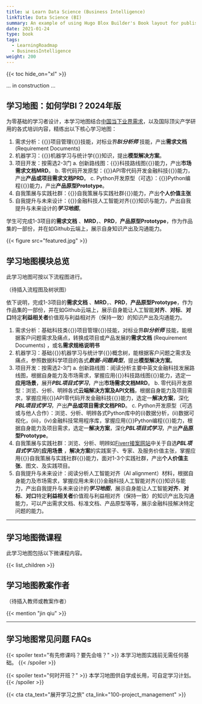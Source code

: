 ```yaml
---
title: 📊 Learn Data Science (Business Intelligence)
linkTitle: Data Science (BI)
summary: An example of using Hugo Blox Builder's Book layout for publishing online courses.
date: 2021-01-24
type: book
tags:
  - LearningRoadmap
  - BusinessIntelligence
weight: 200
---
```


{{< toc hide_on="xl" >}}

... in construction ...

## 学习地图：如何学BI？2024年版

为零基础的学习者设计，本学习地图结合[中国当下业界需求](https://www.liepin.com/zhaopin/?key=%E5%95%86%E4%B8%9A%E6%99%BA%E8%83%BD)，以及国际顶尖产学研用的各式培训内容，精练出以下核心学习地图：

1. 需求分析：{{<hl>}}项目管理{{</hl>}}技能，对标业界***BI分析师*** 技能，产出**需求文档** (Requirement Documents) 
2. 机器学习：{{<hl>}}机器学习与统计学{{</hl>}}知识，提出**模型解决方案**。
3. 项目开发：按需选2-3门
	a. 创新路线图：{{<hl>}}科技路线图{{</hl>}}能力，产出**市场需求文档MRD**。
	b. 零代码开发原型：{{<hl>}}API零代码开发金融科技{{</hl>}}能力，产出**产品或项目需求文档PRD**。
	c. Python开发原型（可选）：{{<hl>}}Python编程{{</hl>}}能力，产出**产品原型Prototype**。
4. 自我策展与实践社群：{{<hl>}}自我策展与实践社群{{</hl>}}能力，产出**个人价值主张**
5. 自我提升与未来设计：{{<hl>}}金融科技人工智能对齐{{</hl>}}知识与能力，产出自我提升与未来设计的***学习地图***。

学生可完成1-3项目的**需求文档** 、**MRD**，、**PRD**，**产品原型Prototype**，作为作品集的一部份，并在如Github云端上，展示自身知识产出及沟通能力。

{{< figure src="featured.jpg" >}}


## 学习地图模块总览

此学习地图可按以下流程图进行。

（待插入流程图及树状图）

依下说明，完成1-3项目的**需求文档** 、**MRD**，、**PRD**，**产品原型Prototype**，作为作品集的一部份，并在如Github云端上，展示自身能让人工智能**对齐**、**对标**、**对口**特定**利益相关者**价值观与利益相对齐（保持一致）的知识产出及沟通能力。

1. 需求分析：基础科技类{{<hl>}}项目管理{{</hl>}}技能，对标业界***BI分析师*** 技能，能根据客户问题需求及痛点，转换成项目或产品发展的**需求文档** (Requirement Documents) ，或名**需求规格说明书**
2. 机器学习：基础{{<hl>}}机器学习与统计学{{</hl>}}概念树，能根据客户问题之需求及痛点，参照数据科学项目的各式***数据-问题典型***，提出**模型解决方案**。
3. 项目开发：按需选2-3门
	a. 创新路线图：阅读分析主要中英文金融科技发展路线图，根据自身能力及市场需求，掌握应用{{<hl>}}科技路线图{{</hl>}}能力，选定一**应用场景**，展开***PBL项目式学习***，产出**市场需求文档MRD**。
	b. 零代码开发原型：浏览、分析、明辨各式**云端解决方案及API文档**，根据自身能力及项目需求，掌握应用{{<hl>}}API零代码开发金融科技{{</hl>}}能力，选定一**解决方案**，深化***PBL项目式学习***，产出**产品或项目需求文档PRD**。
	c. Python开发原型（可选或与他人合作）：浏览、分析、明辨各式Python库中的(i)数据分析，(ii)数据可视化，(iii)，(iv)金融科技常用程序库，掌握应用{{<hl>}}Python编程{{</hl>}}能力，根据自身能力及项目需求，选定一**解决方案**，深化***PBL项目式学习***，产出**产品原型Prototype**。
4. 自我策展与实践社群：浏览、分析、明辨如[Fiverr接案网站](https://www.fiverr.com/)中关于自选***PBL项目式学习***的**应用场景** ，**解决方案**的实践案子、专家、及服务价值主张，掌握应用{{<hl>}}自我策展与实践社群{{</hl>}}能力，面对1-3个实践社群，产出**个人价值主张**、图文、及实践项目。
5. 自我提升与未来设计：阅读分析人工智能对齐（AI alignment）材料，根据自身能力及市场需求，掌握应用未来{{<hl>}}金融科技人工智能对齐{{</hl>}}知识与能力，产出自我提升与未来设计的***学习地图***，展示自身能让人工智能**对齐**、**对标**、**对口**特定**利益相关者**价值观与利益相对齐（保持一致）的知识产出及沟通能力，可以产出需求文档、标准文档、产品原型等等，展示金融科技解决特定问题的能力。

-----

##  学习地图微课程

此学习地图包括以下微课程内容。

{{< list_children >}}

##  学习地图教案作者

（待插入教师或教案作者）

{{< mention "jin qiu" >}}

-----

##  学习地图常见问题 FAQs

{{< spoiler text="有先修课吗？要先会啥？" >}}
本学习地图实践前无需任何基础。
{{< /spoiler >}}

{{< spoiler text="何时开班？" >}}
本学习地图供自学成长用，可自定学习计划。
{{< /spoiler >}}

{{< cta cta_text="展开学习之旅" cta_link="100-project_management" >}}
